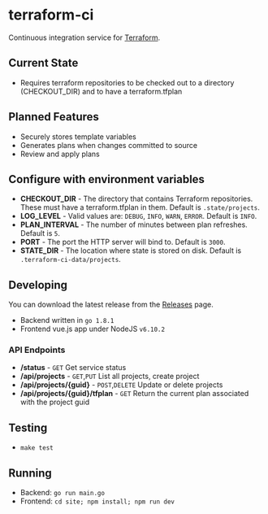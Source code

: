 # terraform-ci

Continuous integration service for [Terraform](https://terraform.io). 

## Current State
* Requires terraform repositories to be checked out to a directory (CHECKOUT_DIR) and to have a terraform.tfplan

## Planned Features
* Securely stores template variables
* Generates plans when changes committed to source
* Review and apply plans

## Configure with environment variables
* **CHECKOUT_DIR** - The directory that contains Terraform repositories. These must have a terraform.tfplan in them. Default is `.state/projects`.
* **LOG_LEVEL** - Valid values are: `DEBUG`, `INFO`, `WARN`, `ERROR`. Default is `INFO`.
* **PLAN_INTERVAL** - The number of minutes between plan refreshes. Default is `5`.
* **PORT** - The port the HTTP server will bind to. Default is `3000`.
* **STATE_DIR** - The location where state is stored on disk. Default is `.terraform-ci-data/projects`.

## Developing

You can download the latest release from the [Releases](https://github.com/webdevwilson/terraform-ci/releases) page.

* Backend written in `go 1.8.1`
* Frontend vue.js app under NodeJS `v6.10.2`

### API Endpoints

* **/status** - `GET` Get service status
* **/api/projects** - `GET`,`PUT` List all projects, create project
* **/api/projects/{guid}** - `POST`,`DELETE` Update or delete projects
* **/api/projects/{guid}/tfplan** - `GET` Return the current plan associated with the project guid

## Testing
* `make test`

## Running
* Backend: `go run main.go`
* Frontend: `cd site; npm install; npm run dev`
